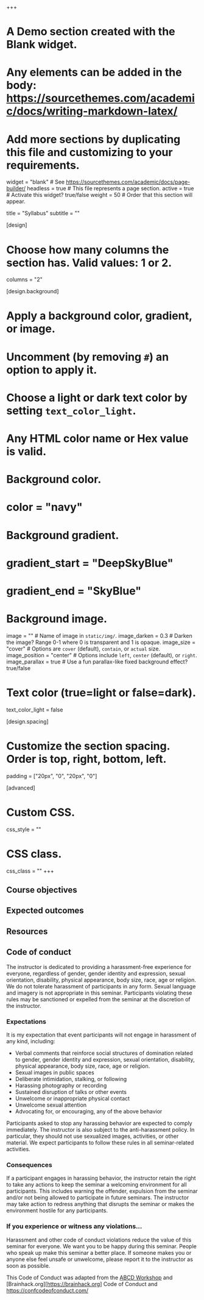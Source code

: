 +++
# A Demo section created with the Blank widget.
# Any elements can be added in the body: https://sourcethemes.com/academic/docs/writing-markdown-latex/
# Add more sections by duplicating this file and customizing to your requirements.

widget = "blank"  # See https://sourcethemes.com/academic/docs/page-builder/
headless = true  # This file represents a page section.
active = true  # Activate this widget? true/false
weight = 50 # Order that this section will appear.

title = "Syllabus"
subtitle = ""

[design]
  # Choose how many columns the section has. Valid values: 1 or 2.
  columns = "2"

[design.background]
  # Apply a background color, gradient, or image.
  #   Uncomment (by removing `#`) an option to apply it.
  #   Choose a light or dark text color by setting `text_color_light`.
  #   Any HTML color name or Hex value is valid.

  # Background color.
  # color = "navy"
  
  # Background gradient.
  # gradient_start = "DeepSkyBlue"
  # gradient_end = "SkyBlue"
  
  # Background image.
  image = ""  # Name of image in `static/img/`.
  image_darken = 0.3  # Darken the image? Range 0-1 where 0 is transparent and 1 is opaque.
  image_size = "cover"  #  Options are `cover` (default), `contain`, or `actual` size.
  image_position = "center"  # Options include `left`, `center` (default), or `right`.
  image_parallax = true  # Use a fun parallax-like fixed background effect? true/false

  # Text color (true=light or false=dark).
  text_color_light = false

[design.spacing]
  # Customize the section spacing. Order is top, right, bottom, left.
  padding = ["20px", "0", "20px", "0"]

[advanced]
 # Custom CSS. 
 css_style = ""
 
 # CSS class.
 css_class = ""
+++

## Course objectives


## Expected outcomes


## Resources


## Code of conduct
The instructor is dedicated to providing a harassment-free experience for everyone, regardless of gender, gender identity and expression, sexual orientation, disability, physical appearance, body size, race, age or religion. We do not tolerate harassment of participants in any form. Sexual language and imagery is not appropriate in this seminar. Participants violating these rules may be sanctioned or expelled from the seminar at the discretion of the instructor.

### Expectations
It is my expectation that event participants will not engage in harassment of any kind, including:

* Verbal comments that reinforce social structures of domination related to gender, gender identity and expression, sexual orientation, disability, physical appearance, body size, race, age or religion.
* Sexual images in public spaces
* Deliberate intimidation, stalking, or following
* Harassing photography or recording
* Sustained disruption of talks or other events
* Unwelcome or inappropriate physical contact
* Unwelcome sexual attention
* Advocating for, or encouraging, any of the above behavior

Participants asked to stop any harassing behavior are expected to comply immediately. The instructor is also subject to the anti-harassment policy. In particular, they should not use sexualized images, activities, or other material. We expect participants to follow these rules in all seminar-related activities.

### Consequences
If a participant engages in harassing behavior, the instructor retain the right to take any actions to keep the seminar a welcoming environment for all participants. This includes warning the offender, expulsion from the seminar and/or not being allowed to participate in future seminars. The instructor may take action to redress anything that disrupts the seminar or makes the environment hostile for any participants.

### If you experience or witness any violations…
Harassment and other code of conduct violations reduce the value of this seminar for everyone. We want you to be happy during this seminar. People who speak up make this seminar a better place. If someone makes you or anyone else feel unsafe or unwelcome, please report it to the instructor as soon as possible.

This Code of Conduct was adapted from the [ABCD Workshop](abcdworkshop.github.io) and [Brainhack.org][https://brainhack.org] Code of Conduct and https://confcodeofconduct.com/
